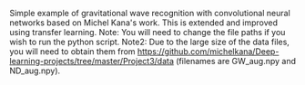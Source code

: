 Simple example of gravitational wave recognition with convolutional neural networks based on Michel Kana's work. This is extended and improved using transfer learning. Note: You will need to change the file paths if you wish to run the python script. Note2: Due to the large size of the data files, you will need to obtain them from https://github.com/michelkana/Deep-learning-projects/tree/master/Project3/data (filenames are GW_aug.npy and ND_aug.npy).
